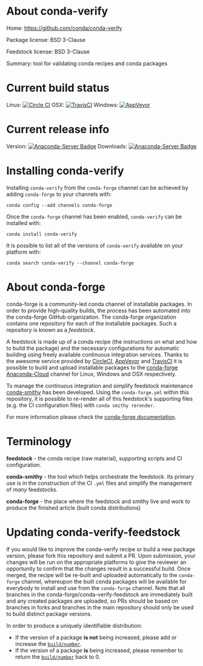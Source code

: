 About conda-verify
==================

Home: https://github.com/conda/conda-verify

Package license: BSD 3-Clause

Feedstock license: BSD 3-Clause

Summary: tool for validating conda recipes and conda packages



Current build status
====================

Linux: [![Circle CI](https://circleci.com/gh/conda-forge/conda-verify-feedstock.svg?style=shield)](https://circleci.com/gh/conda-forge/conda-verify-feedstock)
OSX: [![TravisCI](https://travis-ci.org/conda-forge/conda-verify-feedstock.svg?branch=master)](https://travis-ci.org/conda-forge/conda-verify-feedstock)
Windows: [![AppVeyor](https://ci.appveyor.com/api/projects/status/github/conda-forge/conda-verify-feedstock?svg=True)](https://ci.appveyor.com/project/conda-forge/conda-verify-feedstock/branch/master)

Current release info
====================
Version: [![Anaconda-Server Badge](https://anaconda.org/conda-forge/conda-verify/badges/version.svg)](https://anaconda.org/conda-forge/conda-verify)
Downloads: [![Anaconda-Server Badge](https://anaconda.org/conda-forge/conda-verify/badges/downloads.svg)](https://anaconda.org/conda-forge/conda-verify)

Installing conda-verify
=======================

Installing `conda-verify` from the `conda-forge` channel can be achieved by adding `conda-forge` to your channels with:

```
conda config --add channels conda-forge
```

Once the `conda-forge` channel has been enabled, `conda-verify` can be installed with:

```
conda install conda-verify
```

It is possible to list all of the versions of `conda-verify` available on your platform with:

```
conda search conda-verify --channel conda-forge
```


About conda-forge
=================

conda-forge is a community-led conda channel of installable packages.
In order to provide high-quality builds, the process has been automated into the
conda-forge GitHub organization. The conda-forge organization contains one repository
for each of the installable packages. Such a repository is known as a *feedstock*.

A feedstock is made up of a conda recipe (the instructions on what and how to build
the package) and the necessary configurations for automatic building using freely
available continuous integration services. Thanks to the awesome service provided by
[CircleCI](https://circleci.com/), [AppVeyor](http://www.appveyor.com/)
and [TravisCI](https://travis-ci.org/) it is possible to build and upload installable
packages to the [conda-forge](https://anaconda.org/conda-forge)
[Anaconda-Cloud](http://docs.anaconda.org/) channel for Linux, Windows and OSX respectively.

To manage the continuous integration and simplify feedstock maintenance
[conda-smithy](http://github.com/conda-forge/conda-smithy) has been developed.
Using the ``conda-forge.yml`` within this repository, it is possible to re-render all of
this feedstock's supporting files (e.g. the CI configuration files) with ``conda smithy rerender``.

For more information please check the [conda-forge documentation](https://conda-forge.org/docs/).

Terminology
===========

**feedstock** - the conda recipe (raw material), supporting scripts and CI configuration.

**conda-smithy** - the tool which helps orchestrate the feedstock.
                   Its primary use is in the construction of the CI ``.yml`` files
                   and simplify the management of *many* feedstocks.

**conda-forge** - the place where the feedstock and smithy live and work to
                  produce the finished article (built conda distributions)


Updating conda-verify-feedstock
===============================

If you would like to improve the conda-verify recipe or build a new
package version, please fork this repository and submit a PR. Upon submission,
your changes will be run on the appropriate platforms to give the reviewer an
opportunity to confirm that the changes result in a successful build. Once
merged, the recipe will be re-built and uploaded automatically to the
`conda-forge` channel, whereupon the built conda packages will be available for
everybody to install and use from the `conda-forge` channel.
Note that all branches in the conda-forge/conda-verify-feedstock are
immediately built and any created packages are uploaded, so PRs should be based
on branches in forks and branches in the main repository should only be used to
build distinct package versions.

In order to produce a uniquely identifiable distribution:
 * If the version of a package **is not** being increased, please add or increase
   the [``build/number``](http://conda.pydata.org/docs/building/meta-yaml.html#build-number-and-string).
 * If the version of a package **is** being increased, please remember to return
   the [``build/number``](http://conda.pydata.org/docs/building/meta-yaml.html#build-number-and-string)
   back to 0.